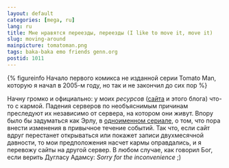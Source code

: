 ```yaml
---
layout: default
categories: [mega, ru]
lang: ru
title: Мне нравятся переезды, переезды (I like to move it, move it)
slug: moving-around
mainpicture: tomatoman.png
tags: baka-baka emo friends genn.org 
postid: 1011
---
```




{% figureinfo Начало первого комикса не изданной серии Tomato Man, которую я начал в 2005-м году, но так и не закончил до сих пор %}



Начну громко и официально: у моих <i>ресурсов</i> (<a href="http://genn.org/">сайта</a> и этого блога) что-то с кармой. Падения серверов по необъяснимым причинам преследуют их независимо от сервера, на котором они живут. Впору было бы задуматься как Эрлу, в <a href="/mega/2008/tv-cereals/">одноименном сериале</a>, о том, что пора внести изменения в привычное течение событий. Так что, если сайт вдруг перестанет открываться или покажет записи двухмесячной давности, то мои предположения насчет кармы оправдались, и я перевожу сайты на другой сервер. В любом случае, как говорил Бог, если верить Дугласу Адамсу: <i>Sorry for the inconvenience</i> ;)